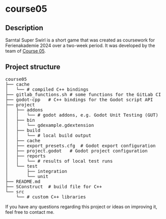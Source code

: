# course05


## Description
Sarntal Super Swirl is a short game that was created as coursework for Ferienakademie 2024 over a two-week period. It was developed by the team of [Course 05](https://ferienakademie.de/en/2024-course-5-lets-play-simulated-physics-for-games/).

## Project structure
<pre>
course05
├── cache
│   └── # compiled C++ bindings
├── gitlab_functions.sh # some functions for the GitLab CI
├── godot-cpp   # C++ bindings for the Godot script API 
├── project
│   ├── addons
│   │   └── # godot addons, e.g. Godot Unit Testing (GUT)
│   ├── bin
│   │   └── gdexample.gdextension
│   ├── build
│   │   └── # local build output
│   ├── cache
│   ├── export_presets.cfg  # Godot export configuration
│   ├── project.godot   # Godot project configuration
│   ├── reports
│   │   └── # results of local test runs
│   └── test
│       ├── integration
│       └── unit
├── README.md
├── SConstruct  # build file for C++
└── src
    └── # custom C++ libraries
</pre>

If you have any questions regarding this project or ideas on improving it, feel free to contact me.
